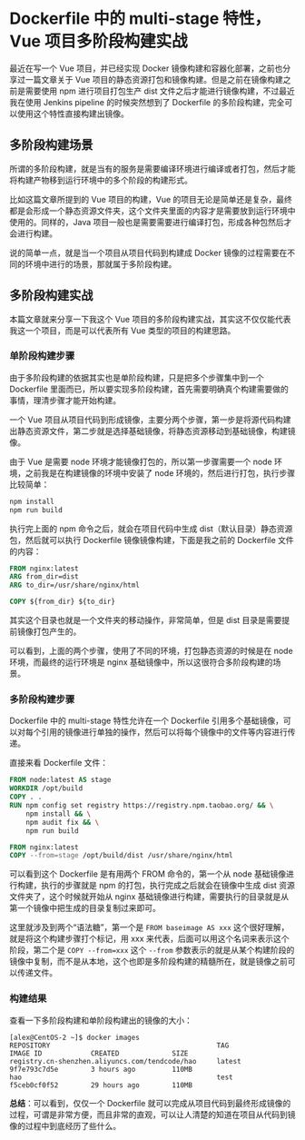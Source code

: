# Dockerfile 中的 multi-stage 特性，Vue 项目多阶段构建实战

最近在写一个 Vue 项目，并已经实现 Docker 镜像构建和容器化部署，之前也分享过一篇文章关于 Vue 项目的静态资源打包和镜像构建。但是之前在镜像构建之前是需要使用 npm 进行项目打包生产 dist 文件之后才能进行镜像构建，不过最近我在使用 Jenkins pipeline 的时候突然想到了 Dockerfile 的多阶段构建，完全可以使用这个特性直接构建出镜像。

## 多阶段构建场景

所谓的多阶段构建，就是当有的服务是需要编译环境进行编译或者打包，然后才能将构建产物移到运行环境中的多个阶段的构建形式。

比如这篇文章所提到的 Vue 项目的构建，Vue 的项目无论是简单还是复杂，最终都是会形成一个静态资源文件夹，这个文件夹里面的内容才是需要放到运行环境中使用的。同样的，Java 项目一般也是需要需要进行编译打包，形成各种包然后才会进行构建。

说的简单一点，就是当一个项目从项目代码到构建成 Docker 镜像的过程需要在不同的环境中进行的场景，那就属于多阶段构建。

## 多阶段构建实战

本篇文章就来分享一下我这个 Vue 项目的多阶段构建实战，其实这不仅仅能代表我这一个项目，而是可以代表所有 Vue 类型的项目的构建思路。

### 单阶段构建步骤

由于多阶段构建的依据其实也是单阶段构建，只是把多个步骤集中到一个 Dockerfile 里面而已，所以要实现多阶段构建，首先需要明确真个构建需要做的事情，理清步骤才能开始构建。

一个 Vue 项目从项目代码到形成镜像，主要分两个步骤，第一步是将源代码构建出静态资源文件，第二步就是选择基础镜像，将静态资源移动到基础镜像，构建镜像。

由于 Vue 是需要 node 环境才能镜像打包的，所以第一步骤需要一个 node 环境，之前我是在构建镜像的环境中安装了 node 环境的，然后进行打包，执行步骤比较简单：

```bash
npm install
npm run build
```
执行完上面的 npm 命令之后，就会在项目代码中生成 dist（默认目录）静态资源包，然后就可以执行 Dockerfile 镜像镜像构建，下面是我之前的 Dockerfile 文件的内容：

```dockerfile
FROM nginx:latest
ARG from_dir=dist
ARG to_dir=/usr/share/nginx/html

COPY ${from_dir} ${to_dir}
```

其实这个目录也就是一个文件夹的移动操作，非常简单，但是 dist 目录是需要提前镜像打包产生的。

可以看到，上面的两个步骤，使用了不同的环境，打包静态资源的时候是在 node 环境，而最终的运行环境是 nginx 基础镜像中，所以这很符合多阶段构建的场景。

### 多阶段构建步骤

Dockerfile 中的 multi-stage 特性允许在一个 Dockerfile 引用多个基础镜像，可以对每个引用的镜像进行单独的操作，然后可以将每个镜像中的文件等内容进行传递。

直接来看 Dockerfile 文件：

```dockerfile
FROM node:latest AS stage
WORKDIR /opt/build
COPY . .
RUN npm config set registry https://registry.npm.taobao.org/ && \
    npm install && \
    npm audit fix && \
    npm run build

FROM nginx:latest
COPY --from=stage /opt/build/dist /usr/share/nginx/html
```
可以看到这个 Dockerfile 是有用两个 FROM 命令的，第一个从 node 基础镜像进行构建，执行的步骤就是 npm 的打包，执行完成之后就会在镜像中生成 dist 资源文件夹了，这个时候就开始从 nginx 基础镜像进行构建，需要执行的目录就是从第一个镜像中把生成的目录复制过来即可。

这里就涉及到两个“语法糖”，第一个是 `FROM baseimage AS xxx` 这个很好理解，就是将这个构建步骤打个标记，用 xxx 来代表，后面可以用这个名词来表示这个阶段，第二个是 `COPY --from=xxx` 这个 `--from` 参数表示的就是从某个构建阶段的镜像中复制，而不是从本地，这个也即是多阶段构建的精髓所在，就是镜像之前可以传递文件。

### 构建结果

查看一下多阶段构建和单阶段构建出的镜像的大小：

```text
[alex@CentOS-2 ~]$ docker images
REPOSITORY                                         TAG                 IMAGE ID            CREATED             SIZE
registry.cn-shenzhen.aliyuncs.com/tendcode/hao     latest              9f7e793c7d5e        3 hours ago         110MB
hao                                                test                f5ceb0cf0f52        29 hours ago        110MB
```

**总结**：可以看到，仅仅一个 Dockerfile 就可以完成从项目代码到最终形成镜像的过程，可谓是非常方便，而且非常的直观，可以让人清楚的知道在项目从代码到镜像的过程中到底经历了些什么。